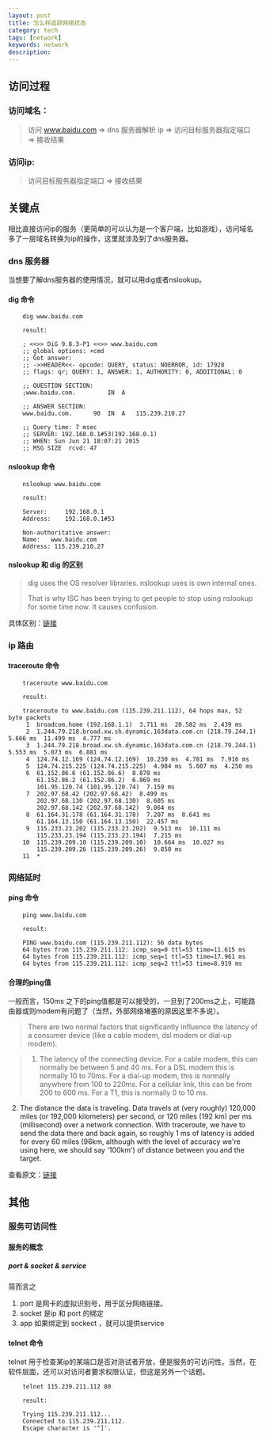 ```yaml
---
layout: post                                   
title: 怎么样追踪网络状态
category: tech                                 
tags: [network]
keywords: network
description:  
---
```


## 访问过程

### 访问域名：

> 访问 www.baidu.com => dns 服务器解析 ip => 访问目标服务器指定端口 => 接收结果

### 访问ip:

> 访问目标服务器指定端口 => 接收结果

## 关键点

相比直接访问ip的服务（更简单的可以认为是一个客户端，比如游戏），访问域名多了一层域名转换为ip的操作，这里就涉及到了dns服务器。

### dns 服务器

当想要了解dns服务器的使用情况，就可以用dig或者nslookup。

#### dig 命令	

		dig www.baidu.com
		
		result:
		
		; <<>> DiG 9.8.3-P1 <<>> www.baidu.com
		;; global options: +cmd
		;; Got answer:
		;; ->>HEADER<<- opcode: QUERY, status: NOERROR, id: 17928
		;; flags: qr; QUERY: 1, ANSWER: 1, AUTHORITY: 0, ADDITIONAL: 0

		;; QUESTION SECTION:
		;www.baidu.com.			IN	A

		;; ANSWER SECTION:
		www.baidu.com.		90	IN	A	115.239.210.27

		;; Query time: 7 msec
		;; SERVER: 192.168.0.1#53(192.168.0.1)
		;; WHEN: Sun Jun 21 18:07:21 2015
		;; MSG SIZE  rcvd: 47

#### nslookup 命令

		nslookup www.baidu.com

		result:
		
		Server:		192.168.0.1
		Address:	192.168.0.1#53

		Non-authoritative answer:
		Name:	www.baidu.com
		Address: 115.239.210.27

#### nslookup 和 dig 的区别

> dig uses the OS resolver libraries. nslookup uses is own internal ones.
>
> That is why ISC has been trying to get people to stop using nslookup for some time now. It causes confusion.

具体区别：[链接](http://unix.stackexchange.com/questions/93808/dig-vs-nslookup)


### ip 路由

#### traceroute 命令

		traceroute www.baidu.com
		
		result:

		traceroute to www.baidu.com (115.239.211.112), 64 hops max, 52 byte packets
		 1  broadcom.home (192.168.1.1)  3.711 ms  20.582 ms  2.439 ms
		 2  1.244.79.218.broad.xw.sh.dynamic.163data.com.cn (218.79.244.1)  5.666 ms  11.499 ms  4.777 ms
		 3  1.244.79.218.broad.xw.sh.dynamic.163data.com.cn (218.79.244.1)  5.553 ms  5.073 ms  6.881 ms
		 4  124.74.12.169 (124.74.12.169)  10.230 ms  4.781 ms  7.916 ms
		 5  124.74.215.225 (124.74.215.225)  4.984 ms  5.607 ms  4.250 ms
		 6  61.152.86.6 (61.152.86.6)  8.878 ms
		    61.152.86.2 (61.152.86.2)  6.869 ms
		    101.95.120.74 (101.95.120.74)  7.159 ms
		 7  202.97.68.42 (202.97.68.42)  8.499 ms
		    202.97.68.130 (202.97.68.130)  8.605 ms
		    202.97.68.142 (202.97.68.142)  9.064 ms
		 8  61.164.31.178 (61.164.31.178)  7.207 ms  8.641 ms
		    61.164.13.150 (61.164.13.150)  22.457 ms
		 9  115.233.23.202 (115.233.23.202)  9.513 ms  10.111 ms
		    115.233.23.194 (115.233.23.194)  7.215 ms
		10  115.239.209.10 (115.239.209.10)  10.664 ms  10.027 ms
		    115.239.209.26 (115.239.209.26)  9.850 ms
		11  *


### 网络延时

#### ping 命令

		ping www.baidu.com

		result:
		
		PING www.baidu.com (115.239.211.112): 56 data bytes
		64 bytes from 115.239.211.112: icmp_seq=0 ttl=53 time=11.615 ms
		64 bytes from 115.239.211.112: icmp_seq=1 ttl=53 time=17.961 ms
		64 bytes from 115.239.211.112: icmp_seq=2 ttl=53 time=8.919 ms

#### 合理的ping值

一般而言，150ms 之下的ping值都是可以接受的，一旦到了200ms之上，可能路由器或则modem有问题了（当然，外部网络堵塞的原因这里不多说）。

> There are two normal factors that significantly influence the latency of a consumer device (like a cable modem, dsl modem or dial-up modem).

> 1. The latency of the connecting device. For a cable modem, this can normally be between 5 and 40 ms. For a DSL modem this is normally 10 to 70ms. For a dial-up modem, this is normally anywhere from 100 to 220ms. For a cellular link, this can be from 200 to 600 ms. For a T1, this is normally 0 to 10 ms.
2. The distance the data is traveling. Data travels at (very roughly) 120,000 miles (or 192,000 kilometers) per second, or 120 miles (192 km) per ms (millisecond) over a network connection. With traceroute, we have to send the data there and back again, so roughly 1 ms of latency is added for every 60 miles (96km, although with the level of accuracy we're using here, we should say '100km') of distance between you and the target.

查看原文：[链接](https://www.pingman.com/kb/42)

## 其他

### 服务可访问性

#### 服务的概念

##### port & socket & service

简而言之

1. port 是网卡的虚拟识别号，用于区分网络链接。
2. socket 是ip 和 port 的绑定
3. app 如果绑定到 sockect ，就可以提供service

#### telnet 命令

telnet 用于检查某ip的某端口是否对测试者开放，便是服务的可访问性。当然，在软件层面，还可以对访问者要求权限认证，但这是另外一个话题。

		telnet 115.239.211.112 80
		
		result:
		
		Trying 115.239.211.112...
		Connected to 115.239.211.112.
		Escape character is '^]'.
		


